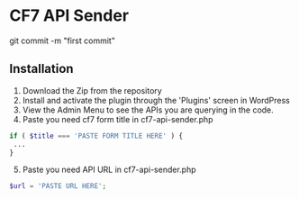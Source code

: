 # CF7 API Sender
git commit -m "first commit"

## Installation

1. Download the Zip from the repository
2. Install and activate the plugin through the 'Plugins' screen in WordPress
3. View the Admin Menu to see the APIs you are querying in the code.
4. Paste you need cf7 form title in cf7-api-sender.php
```php
if ( $title === 'PASTE FORM TITLE HERE' ) {
 ...
}
```
5. Paste you need API URL in cf7-api-sender.php
```php
$url = 'PASTE URL HERE';
```
